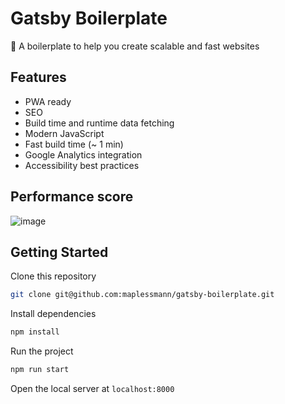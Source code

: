 # Gatsby Boilerplate

🚀 A boilerplate to help you create scalable and fast websites

## Features

- PWA ready
- SEO
- Build time and runtime data fetching
- Modern JavaScript
- Fast build time (~ 1 min)
- Google Analytics integration
- Accessibility best practices

## Performance score

![image](https://user-images.githubusercontent.com/12679778/102672408-7977c600-416f-11eb-8eb7-05401732b5c4.png)

## Getting Started

Clone this repository

```bash
git clone git@github.com:maplessmann/gatsby-boilerplate.git
```

Install dependencies

```bash
npm install
```

Run the project

```bash
npm run start
```

Open the local server at `localhost:8000`
